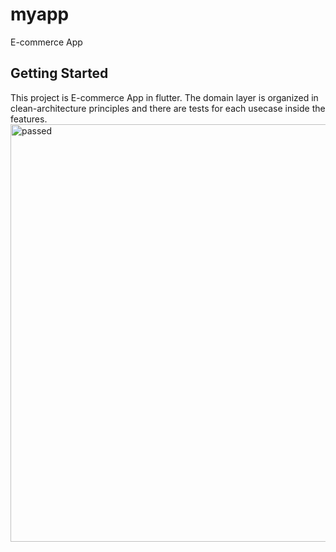 # myapp

E-commerce App

## Getting Started

This project is E-commerce App in flutter. The domain layer is organized in clean-architecture principles and there are tests for each usecase inside the features.
<img width="668" alt="passed" src="https://github.com/user-attachments/assets/e8255c1a-399e-45e6-ba58-ba67388a182d">
